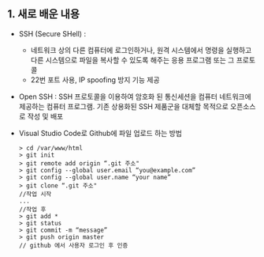 ## 1. 새로 배운 내용
* SSH (Secure SHell) :
   * 네트워크 상의 다른 컴퓨터에 로그인하거나, 원격 시스템에서 명령을 실행하고 다른 시스템으로 파일을 복사할 수 있도록 해주는 응용 프로그램 또는 그 프로토콜
   * 22번 포트 사용, IP spoofing 방지 기능 제공
  
* Open SSH : SSH 프로토콜을 이용하여 암호화 된 통신세션을 컴퓨터 네트워크에 제공하는 컴퓨터 프로그램. 기존 상용화된 SSH 제품군을 대체할 목적으로 오픈소스로 작성 및 배포

* Visual Studio Code로 Github에 파일 업로드 하는 방법
  ```
  > cd /var/www/html
  > git init
  > git remote add origin “.git 주소"
  > git config --global user.email “you@example.com”
  > git config --global user.name “your name”
  > git clone “.git 주소"
  //작업 시작
  ...
  //작업 후
  > git add *
  > git status
  > git commit -m “message”
  > git push origin master
  // github 에서 사용자 로그인 후 인증
  ```
